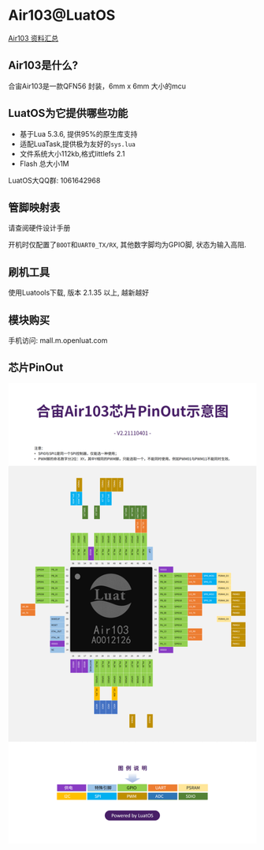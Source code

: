 # Air103@LuatOS

[Air103 资料汇总](https://luatos.com/t/air103)

## Air103是什么?

合宙Air103是一款QFN56 封装，6mm x 6mm 大小的mcu

## LuatOS为它提供哪些功能

* 基于Lua 5.3.6, 提供95%的原生库支持
* 适配LuaTask,提供极为友好的`sys.lua`
* 文件系统大小112kb,格式littlefs 2.1
* Flash 总大小1M

LuatOS大QQ群: 1061642968

## 管脚映射表

请查阅硬件设计手册

开机时仅配置了`BOOT`和`UART0_TX/RX`, 其他数字脚均为GPIO脚, 状态为输入高阻.

## 刷机工具

使用Luatools下载, 版本 2.1.35 以上, 越新越好

## 模块购买

手机访问: mall.m.openluat.com

## 芯片PinOut

![](images/air103_chip_pinout.png)

